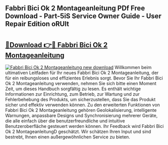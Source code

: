 ## Fabbri Bici Ok 2 Montageanleitung PDf Free Download - Part-5iS Service Owner Guide - User Repair Edition oRUlt

# <h2><a href="http://df6yli.blite.top/?on=Fabbri+Bici+Ok+2+Montageanleitung">🔗Download 👉🔴 Fabbri Bici Ok 2 Montageanleitung</a></h2>

[![Fabbri Bici Ok 2 Montageanleitung new download](https://i.imgur.com/lujVjoI.png)](http://df6yli.blite.top/?on=Fabbri+Bici+Ok+2+Montageanleitung)
Willkommen beim ultimativen Leitfaden für Ihr neues Fabbri Bici Ok 2 Montageanleitung, der für ein reibungsloses und effizientes Erlebnis sorgt. Bevor Sie Ihr Fabbri Bici Ok 2 Montageanleitung verwenden, nehmen Sie sich bitte einen Moment Zeit, um dieses Handbuch sorgfältig zu lesen. Es enthält wichtige Informationen zur Einrichtung, zum Betrieb, zur Wartung und zur Fehlerbehebung des Produkts, um sicherzustellen, dass Sie das Produkt sicher und effektiv verwenden können. Zu den erweiterten Funktionen von Fabbri Bici Ok 2 Montageanleitung gehören Geolokalisierung, intelligente Warnungen, anpassbare Designs und Synchronisierung mehrerer Geräte, die alle einfach über die benutzerfreundliche und intuitive Benutzeroberfläche gesteuert werden können. Ihr Feedback wird Fabbri Bici Ok 2 MontageanleitungD geschätzt. Wir schätzen Ihren Input und sind bestrebt, Ihnen einen außergewöhnlichen Service zu bieten.
